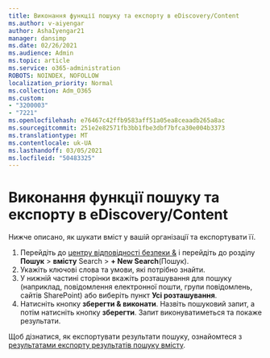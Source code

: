 ```yaml
---
title: Виконання функції пошуку та експорту в eDiscovery/Content
ms.author: v-aiyengar
author: AshaIyengar21
manager: dansimp
ms.date: 02/26/2021
ms.audience: Admin
ms.topic: article
ms.service: o365-administration
ROBOTS: NOINDEX, NOFOLLOW
localization_priority: Normal
ms.collection: Adm_O365
ms.custom:
- "3200003"
- "7221"
ms.openlocfilehash: e76467c42ffb9583aff51a05ea8ceaadb265a8ac
ms.sourcegitcommit: 251e2e82571fb3bb1fbe3dbf7bfca30e004b3373
ms.translationtype: MT
ms.contentlocale: uk-UA
ms.lasthandoff: 03/05/2021
ms.locfileid: "50483325"
---
```

# <a name="perform-an-ediscoverycontent-search-and-export"></a>Виконання функції пошуку та експорту в eDiscovery/Content

Нижче описано, як шукати вміст у вашій організації та експортувати її.

1. Перейдіть до [центру відповідності безпеки &](https://go.microsoft.com/fwlink/?linkid=2086958) і перейдіть до розділу **Пошук**  >  **вмісту** Search  >  **+ New Search**(Пошук).
1. Укажіть ключові слова та умови, які потрібно знайти.
1. У нижній частині сторінки вкажіть розташування для пошуку (наприклад, повідомлення електронної пошти, групи повідомлень, сайтів SharePoint) або виберіть пункт **Усі розташування**.
1. Натисніть кнопку **зберегти & виконати**. Назвіть пошуковий запит, а потім натисніть кнопку **зберегти**. Запит виконуватиметься та покаже результати.

Щоб дізнатися, як експортувати результати пошуку, ознайомтеся з [результатами експорту результатів пошуку вмісту](https://go.microsoft.com/fwlink/?linkid=2102118).

